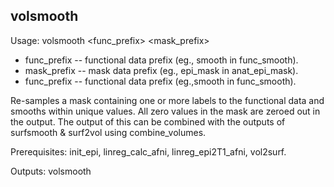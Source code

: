 volsmooth
---------
Usage: volsmooth <func_prefix> <mask_prefix> <FWHM>

+ func_prefix -- functional data prefix (eg., smooth in func_smooth).
+ mask_prefix -- mask data prefix (eg., epi_mask in anat_epi_mask).
+ func_prefix -- functional data prefix (eg.,smooth in func_smooth).

Re-samples a mask containing one or more labels to the functional data and smooths within unique values. All zero values in the mask are zeroed out in the output. The output of this can be combined with the outputs of surfsmooth \& surf2vol using combine_volumes.

Prerequisites: init_epi, linreg_calc_afni, linreg_epi2T1_afni, vol2surf.

Outputs: volsmooth
